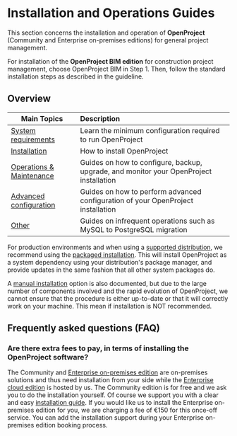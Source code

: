 # Installation and Operations Guides

This section concerns the installation and operation of **OpenProject** (Community and Enterprise on-premises editions) for general project management.

For installation of the **OpenProject BIM edition** for construction project management, choose OpenProject BIM in Step 1. Then, follow the standard installation steps as described in the guideline.

## Overview

| Main Topics | Description |
| ----------- | :---------- |
| [System requirements](system-requirements) | Learn the minimum configuration required to run OpenProject |
| [Installation](installation/) | How to install OpenProject |
| [Operations & Maintenance](operation/) | Guides on how to configure, backup, upgrade, and monitor your OpenProject installation |
| [Advanced configuration](configuration/) | Guides on how to perform advanced configuration of your OpenProject installation |
| [Other](misc/) | Guides on infrequent operations such as MySQL to PostgreSQL migration |

For production environments and when using a [supported distribution](system-requirements), we recommend using the [packaged installation](installation/packaged/). This will install OpenProject as a system dependency using your distribution's package manager, and provide updates in the same fashion that all other system packages do.

A [manual installation](installation/manual) option is also documented, but due to the large number of components involved and the rapid evolution of OpenProject, we cannot ensure that the procedure is either up-to-date or that it will correctly work on your machine. This mean if installation is NOT recommended.

## Frequently asked questions (FAQ)

### Are there extra fees to pay, in terms of installing the OpenProject software?

The Community and [Enterprise on-premises edition](https://www.openproject.org/enterprise-edition/) are on-premises solutions and thus need installation from your side while the [Enterprise cloud edition](https://www.openproject.org/hosting/) is hosted by us. The Community edition is for free and we ask you to do the installation yourself. Of course we support you with a clear and easy [installation guide](https://www.openproject.org/download-and-installation/). If you would like us to install the Enterprise on-premises edition for you, we are charging a fee of €150 for this once-off service. You can add the installation support during your Enterprise on-premises edition booking process.
